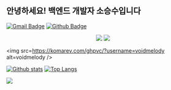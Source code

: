## 안녕하세요! 백엔드 개발자 소승수입니다
[![Gmail Badge](https://img.shields.io/badge/-sss9073@naver.com-c14438?style=flat&logo=Gmail&logoColor=white&link=mailto:sss9073@naver.com)](mailto:sss9073@naver.com) 
[![Github Badge](https://img.shields.io/badge/-voidmelody-grey?style=flat&logo=github&logoColor=white&link=https://github.com/voidmelody/)](https://www.github.com/voidmelody/) 

<div align="center">
	<img src="https://img.shields.io/badge/Java-007396?style=flat&logo=Java&logoColor=white" />
	<img src="https://img.shields.io/badge/Spring-6DB33F?style=flat&logo=Spring&logoColor=white"/>
</div>

<img src=https://komarev.com/ghpvc/?username=voidmelody alt=voidmelody /> </p>
[![Github stats](https://github-readme-stats.vercel.app/api?username=voidmelody&show_icons=true&include_all_commits=true)](https://github.com/voidmelody/github-readme-stats)
[![Top Langs](https://github-readme-stats.vercel.app/api/top-langs/?username=voidmelody&layout=compact)](https://github.com/voidmelody/github-readme-stats)

 <img src="http://mazassumnida.wtf/api/v2/generate_badge?boj=jeffrey9073"/>
